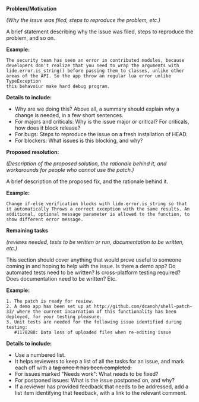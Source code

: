 **Problem/Motivation**

*(Why the issue was filed, steps to reproduce the problem, etc.)*

A brief statement describing why the issue was filed, steps to reproduce the problem, and so on.

**Example:**

    The security team has seen an error in contributed modules, because 
    developers don't realize that you need to wrap the arguments with 
    lide.error.is_string() before passing them to classes, unlike other 
    areas of the API. So the app throw an regular lua error unlike TypeException
    this behavoiur make hard debug program.
    
    
**Details to include:**

- Why are we doing this? Above all, a summary should explain why a change is needed, in a few short sentences.
- For majors and criticals: Why is the issue major or critical? For criticals, how does it block release?
- For bugs: Steps to reproduce the issue on a fresh installation of HEAD.
- For blockers: What issues is this blocking, and why?

**Proposed resolution:**

*(Description of the proposed solution, the rationale behind it, and workarounds for people who cannot use the patch.)*

A brief description of the proposed fix, and the rationale behind it.

**Example:**

    Change if-else verification blocks with lide.error.is_string so that 
    it automatically Throws a correct exception with the same results. An 
    additional, optional message parameter is allowed to the function, to 
    show different error message. 


**Remaining tasks**

*(reviews needed, tests to be written or run, documentation to be written, etc.)*

This section should cover anything that would prove useful to someone coming in and hoping to help with the issue. 
Is there a demo app? Do automated tests need to be written? Is cross-platform testing required? 
Does documentation need to be written? Etc.

**Example:**

    1. The patch is ready for review.
    2. A demo app has been set up at http://github.com/dcanoh/shell-patch-33/ where the current incarnation of this functionality has been deployed, for your testing pleasure.
    3. Unit tests are needed for the following issue identified during testing:
       #1178288: Data loss of uploaded files when re-editing issue

**Details to include:**

- Use a numbered list.
- It helps reviewers to keep a list of all the tasks for an issue, and mark each off with a <del> tag once it has been completed.
- For issues marked "Needs work": What needs to be fixed?
- For postponed issues: What is the issue postponed on, and why?
- If a reviewer has provided feedback that needs to be addressed, add a list item identifying that feedback, with a link to the relevant comment.
